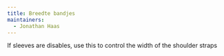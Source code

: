 ```yaml
---
title: Breedte bandjes
maintainers:
  - Jonathan Haas
---
```


If sleeves are disables, use this to control the width of the shoulder straps
